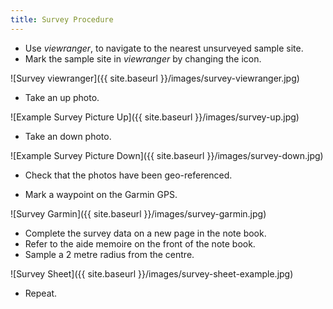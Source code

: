 ```yaml
---
title: Survey Procedure
---
```


* Use *viewranger*, to navigate to the nearest unsurveyed sample site.
* Mark the sample site in *viewranger* by changing the icon.

![Survey viewranger]({{ site.baseurl }}/images/survey-viewranger.jpg)

* Take an up photo.

![Example Survey Picture Up]({{ site.baseurl }}/images/survey-up.jpg)

* Take an down photo.

![Example Survey Picture Down]({{ site.baseurl }}/images/survey-down.jpg)

* Check that the photos have been geo-referenced.

* Mark a waypoint on the Garmin GPS.

![Survey Garmin]({{ site.baseurl }}/images/survey-garmin.jpg)

* Complete the survey data on a new page in the note book.
* Refer to the aide memoire on the front of the note book.
* Sample a 2 metre radius from the centre.

![Survey Sheet]({{ site.baseurl }}/images/survey-sheet-example.jpg)

* Repeat.